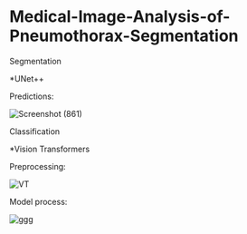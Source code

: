 # Medical-Image-Analysis-of-Pneumothorax-Segmentation

Segmentation 

*UNet++ 

Predictions:

![Screenshot (861)](https://user-images.githubusercontent.com/34074339/126292915-8004ff66-427d-4500-b6ba-57a897705ecf.png)


Classification 

*Vision Transformers

Preprocessing:

![VT](https://user-images.githubusercontent.com/34074339/126175586-f8e1f625-0cfe-4413-949f-407da0f1e7e9.png)

Model process:

![ggg](https://user-images.githubusercontent.com/34074339/126296936-f5fa61d5-89bc-49de-b815-3586232e8e39.gif)

